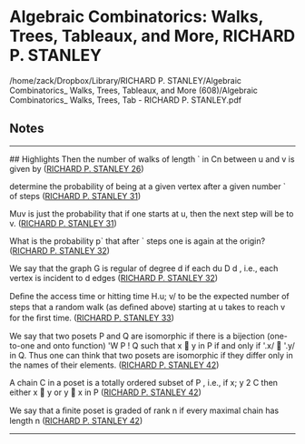 # Algebraic Combinatorics: Walks, Trees, Tableaux, and More, RICHARD P. STANLEY
/home/zack/Dropbox/Library/RICHARD P. STANLEY/Algebraic Combinatorics_ Walks, Trees, Tableaux, and More (608)/Algebraic Combinatorics_ Walks, Trees, Tab - RICHARD P. STANLEY.pdf
## Notes
<hr>
## Highlights
Then the number of walks of length ` in Cn between u and v is given by (<a href="file:////home/zack/Dropbox/Library/RICHARD P. STANLEY/Algebraic Combinatorics_ Walks, Trees, Tableaux, and More (608)/Algebraic Combinatorics_ Walks, Trees, Tab - RICHARD P. STANLEY.pdf#page=26" target="_blank">RICHARD P. STANLEY 26</a>)</p>
determine the probability of being at a given vertex after a given number ` of steps (<a href="file:////home/zack/Dropbox/Library/RICHARD P. STANLEY/Algebraic Combinatorics_ Walks, Trees, Tableaux, and More (608)/Algebraic Combinatorics_ Walks, Trees, Tab - RICHARD P. STANLEY.pdf#page=31" target="_blank">RICHARD P. STANLEY 31</a>)</p>
Muv is just the probability that if one starts at u, then the next step will be to v. (<a href="file:////home/zack/Dropbox/Library/RICHARD P. STANLEY/Algebraic Combinatorics_ Walks, Trees, Tableaux, and More (608)/Algebraic Combinatorics_ Walks, Trees, Tab - RICHARD P. STANLEY.pdf#page=31" target="_blank">RICHARD P. STANLEY 31</a>)</p>
What is the probability p` that after ` steps one is again at the origin? (<a href="file:////home/zack/Dropbox/Library/RICHARD P. STANLEY/Algebraic Combinatorics_ Walks, Trees, Tableaux, and More (608)/Algebraic Combinatorics_ Walks, Trees, Tab - RICHARD P. STANLEY.pdf#page=32" target="_blank">RICHARD P. STANLEY 32</a>)</p>
We say that the graph G is regular of degree d if each du D d , i.e., each vertex is incident to d edges (<a href="file:////home/zack/Dropbox/Library/RICHARD P. STANLEY/Algebraic Combinatorics_ Walks, Trees, Tableaux, and More (608)/Algebraic Combinatorics_ Walks, Trees, Tab - RICHARD P. STANLEY.pdf#page=32" target="_blank">RICHARD P. STANLEY 32</a>)</p>
Deﬁne the access time or hitting time H.u; v/ to be the expected number of steps that a random walk (as deﬁned above) starting at u takes to reach v for the ﬁrst time. (<a href="file:////home/zack/Dropbox/Library/RICHARD P. STANLEY/Algebraic Combinatorics_ Walks, Trees, Tableaux, and More (608)/Algebraic Combinatorics_ Walks, Trees, Tab - RICHARD P. STANLEY.pdf#page=33" target="_blank">RICHARD P. STANLEY 33</a>)</p>
We say that two posets P and Q are isomorphic if there is a bijection (one-to-one and onto function) 'W P ! Q such that x  y in P if and only if '.x/  '.y/ in Q. Thus one can think that two posets are isomorphic if they differ only in the names of their elements. (<a href="file:////home/zack/Dropbox/Library/RICHARD P. STANLEY/Algebraic Combinatorics_ Walks, Trees, Tableaux, and More (608)/Algebraic Combinatorics_ Walks, Trees, Tab - RICHARD P. STANLEY.pdf#page=42" target="_blank">RICHARD P. STANLEY 42</a>)</p>
A chain C in a poset is a totally ordered subset of P , i.e., if x; y 2 C then either x  y or y  x in P (<a href="file:////home/zack/Dropbox/Library/RICHARD P. STANLEY/Algebraic Combinatorics_ Walks, Trees, Tableaux, and More (608)/Algebraic Combinatorics_ Walks, Trees, Tab - RICHARD P. STANLEY.pdf#page=42" target="_blank">RICHARD P. STANLEY 42</a>)</p>
We say that a ﬁnite poset is graded of rank n if every maximal chain has length n (<a href="file:////home/zack/Dropbox/Library/RICHARD P. STANLEY/Algebraic Combinatorics_ Walks, Trees, Tableaux, and More (608)/Algebraic Combinatorics_ Walks, Trees, Tab - RICHARD P. STANLEY.pdf#page=42" target="_blank">RICHARD P. STANLEY 42</a>)</p><hr>
